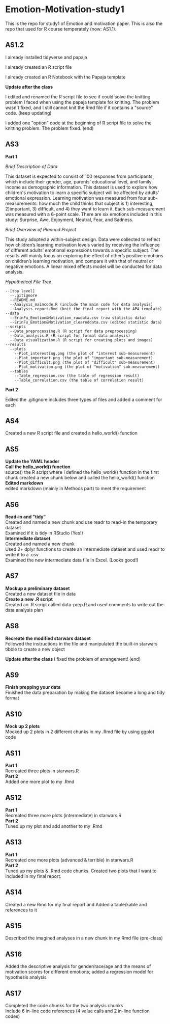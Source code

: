 # Emotion-Motivation-study1
This is the repo for study1 of Emotion and motivation paper. This is also the repo that used for R course temperately (now: AS1.1).

## AS1.2

I already installed tidyverse and papaja

I already created an R script file

I already created an R Notebook with the Papaja template

**Update after the class**

I edited and renamed the R script file to see if could solve the knitting problem I faced when using the papaja template for knitting. The problem wasn't fixed, and I still cannot knit the Rmd file if it contains a "source" code. (keep updating)

I added one "option" code at the beginning of R script file to solve the knitting problem. The problem fixed. (end)

## AS3

**Part 1**

*Brief Description of Data*

This dataset is expected to consist of 100 responses from participants, which include their gender, age, parents’ educational level, and family income as demographic information. This dataset is used to explore how children's motivation to learn a specific subject will be affected by adults' emotional expression. Learning motivation was measured from four sub-measurements: how much the child thinks that subject is 1) interesting, 2)important, 3) difficult, and 4) they want to learn it. Each sub-measurement was measured with a 6-point scale. There are six emotions included in this study: Surprise, Awe, Enjoyment, Neutral, Fear, and Sadness.

*Brief Overview of Planned Project*

This study adopted a within-subject design. Data were collected to reflect how children’s learning motivation levels varied by receiving the influence of different adults’ emotional expressions towards a specific subject. The results will mainly focus on exploring the effect of other’s positive emotions on children’s learning motivation, and compare it with that of neutral or negative emotions. A linear mixed effects model will be conducted for data analysis.

*Hypothetical File Tree*
```{file tree}
--[top level]
  --.gitignore
  --README.md
  --Analysis_maincode.R (include the main code for data analysis)
  --Analysis_report.Rmd (knit the final report with the APA template)
--data
  --ErinFu_Emotion&Motivation_rawdata.csv (raw statistic data)
  --ErinFu_Emotion&Motivation_cleareddata.csv (edited statistic data)
--scripts
  --Data_preprocessing.R (R script for data preprocessing)
  --Data_analysis.R (R script for formal data analysis)
  --Data_visualization.R (R script for creating plots and images)
--results
  --plots
    --Plot_interesting.png (the plot of "interest sub-measurement)
    --Plot_important.png (the plot of "important sub-measurement)
    --Plot_difficult.png (the plot of "difficult" sub-measurement)
    --Plot_motivation.png (the plot of "motivation" sub-measurement)
  --tables
    --Table_regression.csv (the table of regression result)
    --Table_correlation.csv (the table of correlation result)
```

**Part 2**

Edited the .gitignore includes three types of files and added a comment for each

## AS4  

Created a new R script file and created a hello_world() function

## AS5

**Update the YAML header**  
**Call the hello_world() function**  
source() the R script where I defined the hello_world() function in the first chunk
created a new chunk below and called the hello_world() function  
**Edited markdown**  
edited markdown (mainly in Methods part) to meet the requirement

## AS6  

**Read-in and "tidy"**  
Created and named a new chunk and use readr to read-in the temporary dataset  
Examined if it is tidy in RStudio (Yes!)  
**Intermediate dataset**  
Created and named a new chunk  
Used 2+ dplyr functions to create an intermediate dataset and used readr to write it to a .csv  
Examined the new intermediate data file in Excel. (Looks good!)  

## AS7  

**Mockup a preliminary dataset**  
Created a new dataset file in data  
**Create a new .R script**  
Created an .R script called data-prep.R and used comments to write out the data analysis plan  

## AS8  

**Recreate the modified starwars dataset**  
Followed the instructions in the file and manipulated the built-in starwars tibble to create a new object  

**Update after the class**
I fixed the problem of arrangement! (end)

## AS9

**Finish prepping your data**  
Finished the data preparation by making the dataset become a long and tidy format  

## AS10

**Mock up 2 plots**  
Mocked up 2 plots in 2 different chunks in my .Rmd file by using ggplot code

## AS11

**Part 1**  
Recreated three plots in starwars.R  
**Part 2**  
Added one more plot to my .Rmd  

## AS12

**Part 1**  
Recreated three more plots (intermediate) in starwars.R  
**Part 2**  
Tuned up my plot and add another to my .Rmd  

## AS13

**Part 1**  
Recreated one more plots (advanced & terrible) in starwars.R  
**Part 2**  
Tuned up my plots & .Rmd code chunks. Created two plots that I want to included in my final report.    

## AS14  

Created a new Rmd for my final report and Added a table/kable and references to it  

## AS15  

Described the imagined analyses in a new chunk in my Rmd file (pre-class)  

## AS16

Added the descriptive analysis for gender/race/age and the means of motivation scores for different emotions; added a regression model for hypothesis analysis

## AS17

Completed the code chunks for the two analysis chunks  
Include 6 in-line code references (4 value calls and 2 in-line function codes)  